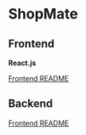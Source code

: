 # ShopMate


## Frontend 

**React.js**

[Frontend README](frontend/README.md)

## Backend

[Frontend README](backend/README.md)
